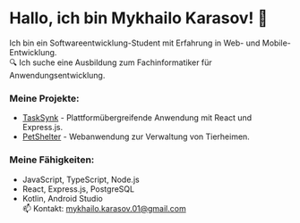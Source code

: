 # Hallo, ich bin Mykhailo Karasov! 👋  
Ich bin ein Softwareentwicklung-Student mit Erfahrung in Web- und Mobile-Entwicklung.  
🔍 Ich suche eine Ausbildung zum Fachinformatiker für Anwendungsentwicklung.  
### Meine Projekte:  
- [TaskSynk](https://github.com/NureKarasovMykhailo/TaskSynk) - Plattformübergreifende Anwendung mit React und Express.js.  
- [PetShelter](https://github.com/NureKarasovMykhailo/PetShelter) - Webanwendung zur Verwaltung von Tierheimen.  
### Meine Fähigkeiten:  
- JavaScript, TypeScript, Node.js  
- React, Express.js, PostgreSQL  
- Kotlin, Android Studio  
📫 Kontakt: mykhailo.karasov.01@gmail.com
